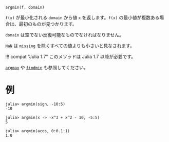 ```
argmin(f, domain)
```

`f(x)` が最小化される `domain` から値 `x` を返します。`f(x)` の最小値が複数ある場合は、最初のものが見つかります。

`domain` は空でない反復可能なものでなければなりません。

`NaN` は `missing` を除くすべての値よりも小さいと見なされます。

!!! compat "Julia 1.7"
    このメソッドは Julia 1.7 以降が必要です。


[`argmax`](@ref) や [`findmin`](@ref) も参照してください。

# 例

```jldoctest
julia> argmin(sign, -10:5)
-10

julia> argmin(x -> -x^3 + x^2 - 10, -5:5)
5

julia> argmin(acos, 0:0.1:1)
1.0
```
